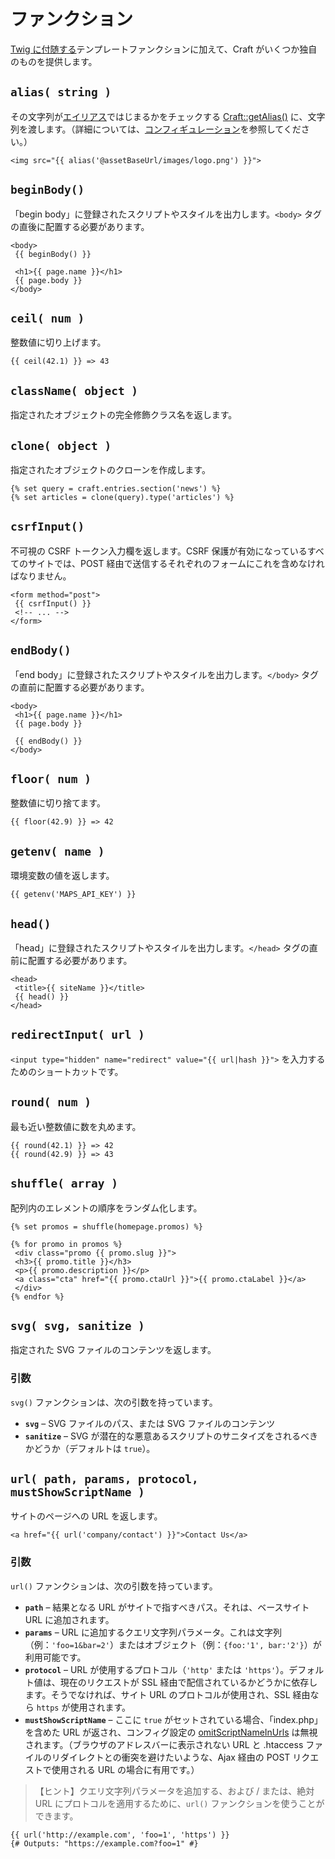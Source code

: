 # ファンクション

[Twig に付随する](http://twig.sensiolabs.org/doc/functions/index.html)テンプレートファンクションに加えて、Craft がいくつか独自のものを提供します。

## `alias( string )`

その文字列が[エイリアス](http://www.yiiframework.com/doc-2.0/guide-concept-aliases.html)ではじまるかをチェックする [Craft::getAlias()](http://www.yiiframework.com/doc-2.0/yii-baseyii.html#getAlias()-detail) に、文字列を渡します。（詳細については、[コンフィギュレーション](../configuration.md#aliases)を参照してください。）

```twig
<img src="{{ alias('@assetBaseUrl/images/logo.png') }}">
```

## `beginBody()`

「begin body」に登録されたスクリプトやスタイルを出力します。`<body>` タグの直後に配置する必要があります。

```twig
<body>
 {{ beginBody() }}

 <h1>{{ page.name }}</h1>
 {{ page.body }}
</body>
```

## `ceil( num )`

整数値に切り上げます。

```twig
{{ ceil(42.1) }} => 43
```

## `className( object )`

指定されたオブジェクトの完全修飾クラス名を返します。

## `clone( object )`

指定されたオブジェクトのクローンを作成します。

```twig
{% set query = craft.entries.section('news') %}
{% set articles = clone(query).type('articles') %}
```

## `csrfInput()`

不可視の CSRF トークン入力欄を返します。CSRF 保護が有効になっているすべてのサイトでは、POST 経由で送信するそれぞれのフォームにこれを含めなければなりません。

```twig
<form method="post">
 {{ csrfInput() }}
 <!-- ... -->
</form>
```

## `endBody()`

「end body」に登録されたスクリプトやスタイルを出力します。`</body>` タグの直前に配置する必要があります。

```twig
<body>
 <h1>{{ page.name }}</h1>
 {{ page.body }}

 {{ endBody() }}
</body>
```

## `floor( num )`

整数値に切り捨てます。

```twig
{{ floor(42.9) }} => 42
```

## `getenv( name )`

環境変数の値を返します。

```twig
{{ getenv('MAPS_API_KEY') }}
```

## `head()`

「head」に登録されたスクリプトやスタイルを出力します。`</head>` タグの直前に配置する必要があります。

```twig
<head>
 <title>{{ siteName }}</title>
 {{ head() }}
</head>
```

## `redirectInput( url )`

`<input type="hidden" name="redirect" value="{{ url|hash }}">` を入力するためのショートカットです。

## `round( num )`

最も近い整数値に数を丸めます。

```twig
{{ round(42.1) }} => 42
{{ round(42.9) }} => 43
```

## `shuffle( array )`

配列内のエレメントの順序をランダム化します。

```twig
{% set promos = shuffle(homepage.promos) %}

{% for promo in promos %}
 <div class="promo {{ promo.slug }}">
 <h3>{{ promo.title }}</h3>
 <p>{{ promo.description }}</p>
 <a class="cta" href="{{ promo.ctaUrl }}">{{ promo.ctaLabel }}</a>
 </div>
{% endfor %}
```

## `svg( svg, sanitize )`

指定された SVG ファイルのコンテンツを返します。

### 引数

`svg()` ファンクションは、次の引数を持っています。

- **`svg`** – SVG ファイルのパス、または SVG ファイルのコンテンツ
- **`sanitize`** – SVG が潜在的な悪意あるスクリプトのサニタイズをされるべきかどうか（デフォルトは `true`）。

## `url( path, params, protocol, mustShowScriptName )`

サイトのページへの URL を返します。

```twig
<a href="{{ url('company/contact') }}">Contact Us</a>
```

### 引数

`url()` ファンクションは、次の引数を持っています。

* **`path`** – 結果となる URL がサイトで指すべきパス。それは、ベースサイト URL に追加されます。
* **`params`** – URL に追加するクエリ文字列パラメータ。これは文字列（例：`'foo=1&bar=2'`）またはオブジェクト（例：`{foo:'1', bar:'2'}`）が利用可能です。
* **`protocol`** – URL が使用するプロトコル（`'http'` または `'https'`）。デフォルト値は、現在のリクエストが SSL 経由で配信されているかどうかに依存します。そうでなければ、サイト URL のプロトコルが使用され、SSL 経由なら `https` が使用されます。
* **`mustShowScriptName`** – ここに `true` がセットされている場合、「index.php」を含めた URL が返され、コンフィグ設定の [omitScriptNameInUrls](https://docs.craftcms.com/api/v3/craft-config-generalconfig.html#$omitScriptNameInUrls-detail) は無視されます。（ブラウザのアドレスバーに表示されない URL と .htaccess ファイルのリダイレクトとの衝突を避けたいような、Ajax 経由の POST リクエストで使用される URL の場合に有用です。）

> 【ヒント】クエリ文字列パラメータを追加する、および / または、絶対 URL にプロトコルを適用するために、`url()` ファンクションを使うことができます。 

```twig
{{ url('http://example.com', 'foo=1', 'https') }}
{# Outputs: "https://example.com?foo=1" #}
```

